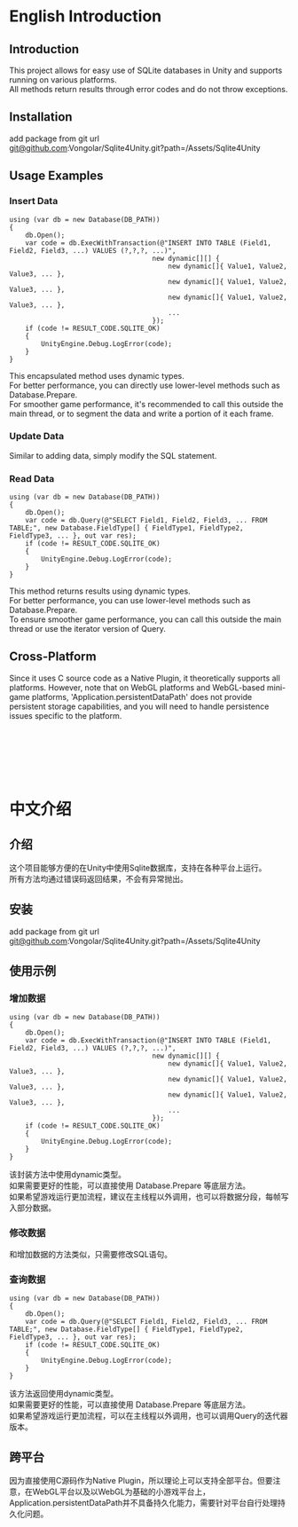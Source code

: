 # English Introduction
## Introduction
This project allows for easy use of SQLite databases in Unity and supports running on various platforms. <br>All methods return results through error codes and do not throw exceptions.

## Installation
add package from git url<br>
git@github.com:Vongolar/Sqlite4Unity.git?path=/Assets/Sqlite4Unity

## Usage Examples
### Insert Data
```
using (var db = new Database(DB_PATH))
{
    db.Open();
    var code = db.ExecWithTransaction(@"INSERT INTO TABLE (Field1, Field2, Field3, ...) VALUES (?,?,?, ...)", 
                                    new dynamic[][] {
                                        new dynamic[]{ Value1, Value2, Value3, ... },
                                        new dynamic[]{ Value1, Value2, Value3, ... },
                                        new dynamic[]{ Value1, Value2, Value3, ... },
                                        ...
                                    });
    if (code != RESULT_CODE.SQLITE_OK)
    {
        UnityEngine.Debug.LogError(code);
    }
}
```
This encapsulated method uses dynamic types. <br>For better performance, you can directly use lower-level methods such as Database.Prepare. <br>For smoother game performance, it's recommended to call this outside the main thread, or to segment the data and write a portion of it each frame.

### Update Data
Similar to adding data, simply modify the SQL statement.

### Read Data
```
using (var db = new Database(DB_PATH))
{
    db.Open();
    var code = db.Query(@"SELECT Field1, Field2, Field3, ... FROM TABLE;", new Database.FieldType[] { FieldType1, FieldType2, FieldType3, ... }, out var res);
    if (code != RESULT_CODE.SQLITE_OK)
    {
        UnityEngine.Debug.LogError(code);
    }
}
```
This method returns results using dynamic types. <br>For better performance, you can use lower-level methods such as Database.Prepare. <br>To ensure smoother game performance, you can call this outside the main thread or use the iterator version of Query.

## Cross-Platform
Since it uses C source code as a Native Plugin, it theoretically supports all platforms. However, note that on WebGL platforms and WebGL-based mini-game platforms, 'Application.persistentDataPath' does not provide persistent storage capabilities, and you will need to handle persistence issues specific to the platform.

<br>
<br>
<br>
<br>
<br>

# 中文介绍
## 介绍
这个项目能够方便的在Unity中使用Sqlite数据库，支持在各种平台上运行。<br>
所有方法均通过错误码返回结果，不会有异常抛出。

## 安装
add package from git url<br>
git@github.com:Vongolar/Sqlite4Unity.git?path=/Assets/Sqlite4Unity
## 使用示例
### 增加数据
```
using (var db = new Database(DB_PATH))
{
    db.Open();
    var code = db.ExecWithTransaction(@"INSERT INTO TABLE (Field1, Field2, Field3, ...) VALUES (?,?,?, ...)", 
                                    new dynamic[][] {
                                        new dynamic[]{ Value1, Value2, Value3, ... },
                                        new dynamic[]{ Value1, Value2, Value3, ... },
                                        new dynamic[]{ Value1, Value2, Value3, ... },
                                        ...
                                    });
    if (code != RESULT_CODE.SQLITE_OK)
    {
        UnityEngine.Debug.LogError(code);
    }
}
```
该封装方法中使用dynamic类型。<br>如果需要更好的性能，可以直接使用 Database.Prepare 等底层方法。<br>
如果希望游戏运行更加流程，建议在主线程以外调用，也可以将数据分段，每帧写入部分数据。

### 修改数据
和增加数据的方法类似，只需要修改SQL语句。

### 查询数据
```
using (var db = new Database(DB_PATH))
{
    db.Open();
    var code = db.Query(@"SELECT Field1, Field2, Field3, ... FROM TABLE;", new Database.FieldType[] { FieldType1, FieldType2, FieldType3, ... }, out var res);
    if (code != RESULT_CODE.SQLITE_OK)
    {
        UnityEngine.Debug.LogError(code);
    }
}
```
该方法返回使用dynamic类型。<br>如果需要更好的性能，可以直接使用 Database.Prepare 等底层方法。<br>
如果希望游戏运行更加流程，可以在主线程以外调用，也可以调用Query的迭代器版本。

## 跨平台
因为直接使用C源码作为Native Plugin，所以理论上可以支持全部平台。但要注意，在WebGL平台以及以WebGL为基础的小游戏平台上，Application.persistentDataPath并不具备持久化能力，需要针对平台自行处理持久化问题。